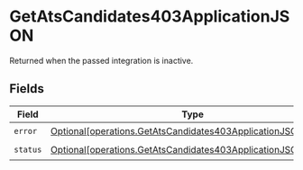 # GetAtsCandidates403ApplicationJSON

Returned when the passed integration is inactive.


## Fields

| Field                                                                                                                                    | Type                                                                                                                                     | Required                                                                                                                                 | Description                                                                                                                              |
| ---------------------------------------------------------------------------------------------------------------------------------------- | ---------------------------------------------------------------------------------------------------------------------------------------- | ---------------------------------------------------------------------------------------------------------------------------------------- | ---------------------------------------------------------------------------------------------------------------------------------------- |
| `error`                                                                                                                                  | [Optional[operations.GetAtsCandidates403ApplicationJSONError]](undefined/models/operations/getatscandidates403applicationjsonerror.md)   | :heavy_check_mark:                                                                                                                       | N/A                                                                                                                                      |
| `status`                                                                                                                                 | [Optional[operations.GetAtsCandidates403ApplicationJSONStatus]](undefined/models/operations/getatscandidates403applicationjsonstatus.md) | :heavy_check_mark:                                                                                                                       | N/A                                                                                                                                      |